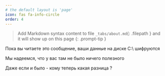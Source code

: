 ```yaml
---
# the default layout is 'page'
icon: fas fa-info-circle
order: 4
---
```


> Add Markdown syntax content to file `_tabs/about.md`{: .filepath } and it will show up on this page
{: .prompt-tip }

Пока вы читаете это сообщение, ваши данные на диске C:\ шифруются

Мы надеемся, что у вас там не было ничего полезного

Даже если и было - кому теперь какая разница ?
